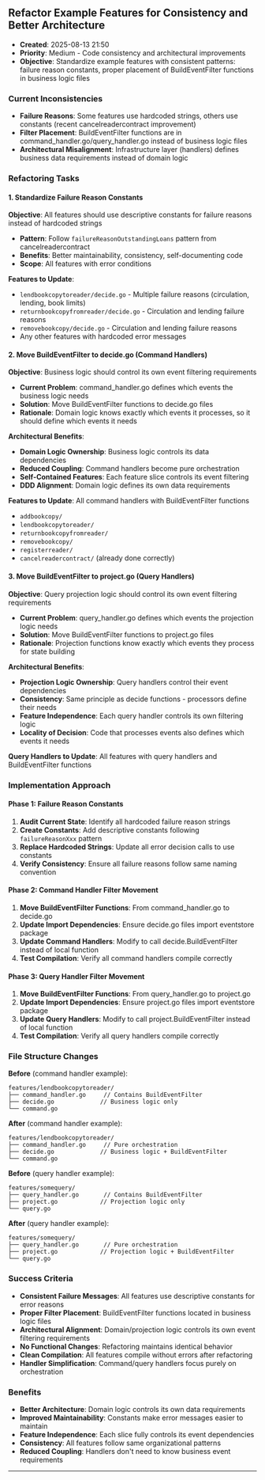 ## Refactor Example Features for Consistency and Better Architecture
- **Created**: 2025-08-13 21:50
- **Priority**: Medium - Code consistency and architectural improvements
- **Objective**: Standardize example features with consistent patterns: failure reason constants, proper placement of BuildEventFilter functions in business logic files

### Current Inconsistencies
- **Failure Reasons**: Some features use hardcoded strings, others use constants (recent cancelreadercontract improvement)
- **Filter Placement**: BuildEventFilter functions are in command_handler.go/query_handler.go instead of business logic files
- **Architectural Misalignment**: Infrastructure layer (handlers) defines business data requirements instead of domain logic

### Refactoring Tasks

#### 1. Standardize Failure Reason Constants
**Objective**: All features should use descriptive constants for failure reasons instead of hardcoded strings
- **Pattern**: Follow `failureReasonOutstandingLoans` pattern from cancelreadercontract
- **Benefits**: Better maintainability, consistency, self-documenting code
- **Scope**: All features with error conditions

**Features to Update**:
- `lendbookcopytoreader/decide.go` - Multiple failure reasons (circulation, lending, book limits)
- `returnbookcopyfromreader/decide.go` - Circulation and lending failure reasons
- `removebookcopy/decide.go` - Circulation and lending failure reasons
- Any other features with hardcoded error messages

#### 2. Move BuildEventFilter to decide.go (Command Handlers)
**Objective**: Business logic should control its own event filtering requirements
- **Current Problem**: command_handler.go defines which events the business logic needs
- **Solution**: Move BuildEventFilter functions to decide.go files
- **Rationale**: Domain logic knows exactly which events it processes, so it should define which events it needs

**Architectural Benefits**:
- **Domain Logic Ownership**: Business logic controls its data dependencies
- **Reduced Coupling**: Command handlers become pure orchestration
- **Self-Contained Features**: Each feature slice controls its event filtering
- **DDD Alignment**: Domain logic defines its own data requirements

**Features to Update**: All command handlers with BuildEventFilter functions
- `addbookcopy/`
- `lendbookcopytoreader/` 
- `returnbookcopyfromreader/`
- `removebookcopy/`
- `registerreader/`
- `cancelreadercontract/` (already done correctly)

#### 3. Move BuildEventFilter to project.go (Query Handlers)  
**Objective**: Query projection logic should control its own event filtering requirements
- **Current Problem**: query_handler.go defines which events the projection logic needs
- **Solution**: Move BuildEventFilter functions to project.go files
- **Rationale**: Projection functions know exactly which events they process for state building

**Architectural Benefits**:
- **Projection Logic Ownership**: Query handlers control their event dependencies  
- **Consistency**: Same principle as decide functions - processors define their needs
- **Feature Independence**: Each query handler controls its own filtering logic
- **Locality of Decision**: Code that processes events also defines which events it needs

**Query Handlers to Update**: All features with query handlers and BuildEventFilter functions

### Implementation Approach

#### Phase 1: Failure Reason Constants
1. **Audit Current State**: Identify all hardcoded failure reason strings
2. **Create Constants**: Add descriptive constants following `failureReasonXxx` pattern
3. **Replace Hardcoded Strings**: Update all error decision calls to use constants
4. **Verify Consistency**: Ensure all failure reasons follow same naming convention

#### Phase 2: Command Handler Filter Movement
1. **Move BuildEventFilter Functions**: From command_handler.go to decide.go
2. **Update Import Dependencies**: Ensure decide.go files import eventstore package
3. **Update Command Handlers**: Modify to call decide.BuildEventFilter instead of local function
4. **Test Compilation**: Verify all command handlers compile correctly

#### Phase 3: Query Handler Filter Movement  
1. **Move BuildEventFilter Functions**: From query_handler.go to project.go
2. **Update Import Dependencies**: Ensure project.go files import eventstore package
3. **Update Query Handlers**: Modify to call project.BuildEventFilter instead of local function
4. **Test Compilation**: Verify all query handlers compile correctly

### File Structure Changes

**Before** (command handler example):
```
features/lendbookcopytoreader/
├── command_handler.go     // Contains BuildEventFilter
├── decide.go             // Business logic only
└── command.go
```

**After** (command handler example):
```
features/lendbookcopytoreader/
├── command_handler.go     // Pure orchestration
├── decide.go             // Business logic + BuildEventFilter  
└── command.go
```

**Before** (query handler example):
```
features/somequery/
├── query_handler.go       // Contains BuildEventFilter
├── project.go            // Projection logic only
└── query.go
```

**After** (query handler example):
```  
features/somequery/
├── query_handler.go       // Pure orchestration
├── project.go            // Projection logic + BuildEventFilter
└── query.go
```

### Success Criteria
- **Consistent Failure Messages**: All features use descriptive constants for error reasons
- **Proper Filter Placement**: BuildEventFilter functions located in business logic files
- **Architectural Alignment**: Domain/projection logic controls its own event filtering requirements  
- **No Functional Changes**: Refactoring maintains identical behavior
- **Clean Compilation**: All features compile without errors after refactoring
- **Handler Simplification**: Command/query handlers focus purely on orchestration

### Benefits
- **Better Architecture**: Domain logic controls its own data requirements
- **Improved Maintainability**: Constants make error messages easier to maintain
- **Feature Independence**: Each slice fully controls its event dependencies
- **Consistency**: All features follow same organizational patterns
- **Reduced Coupling**: Handlers don't need to know business event requirements

---